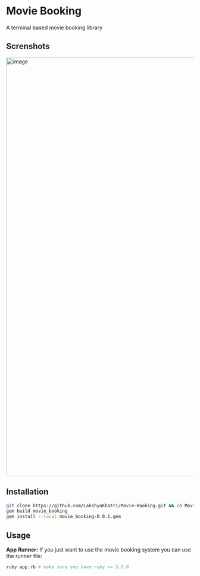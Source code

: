 # Movie Booking

A terminal based movie booking library


## Screnshots
<img width="1121" alt="image" src="https://github.com/user-attachments/assets/b123ea7e-0a3a-4652-a827-33bf93d35fab">



## Installation

```sh
git clone https://github.com/LakshyaKhatri/Movie-Booking.git && cd Movie-Booking
gem build movie_booking
gem install --local movie_booking-0.0.1.gem
```

## Usage

**App Runner:** If you just want to use the movie booking system you can use the runner file:

```sh
ruby app.rb # make sure you have ruby >= 3.0.0
```
